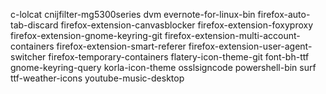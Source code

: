 c-lolcat
cnijfilter-mg5300series
dvm
evernote-for-linux-bin
firefox-auto-tab-discard
firefox-extension-canvasblocker
firefox-extension-foxyproxy
firefox-extension-gnome-keyring-git
firefox-extension-multi-account-containers
firefox-extension-smart-referer
firefox-extension-user-agent-switcher
firefox-temporary-containers
flatery-icon-theme-git
font-bh-ttf
gnome-keyring-query
korla-icon-theme
osslsigncode
powershell-bin
surf
ttf-weather-icons
youtube-music-desktop
